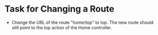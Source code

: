 # Task for Changing a Route
- Change the URL of the route "home/top" to top. The new route should still point to the top action of the Home controller.
